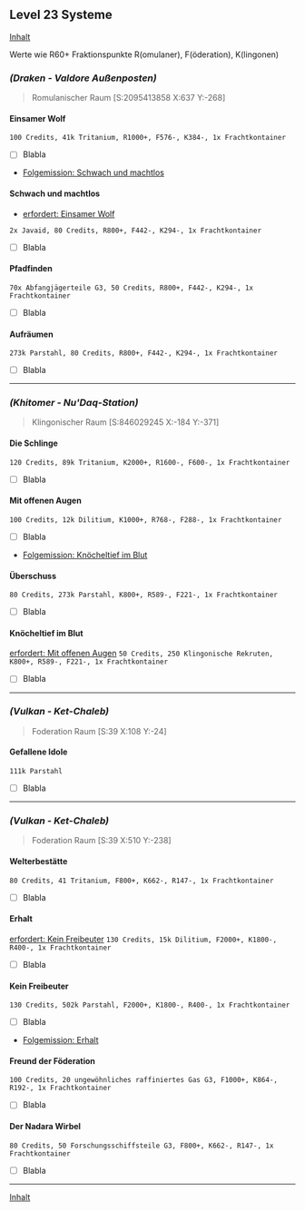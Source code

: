 ## Level 23 Systeme

[Inhalt](README.md#inhalt)

Werte wie R60+ Fraktionspunkte R(omulaner), F(öderation), K(lingonen)

### _**(Draken - Valdore Außenposten)**_
> Romulanischer Raum [S:2095413858 X:637 Y:-268]

#### Einsamer Wolf
`100 Credits, 41k Tritanium, R1000+, F576-, K384-, 1x Frachtkontainer`
- [ ] Blabla
- [Folgemission: Schwach und machtlos](#schwach-und-machtlos)

#### Schwach und machtlos
- [erfordert: Einsamer Wolf](#einsamer-wolf)

`2x Javaid, 80 Credits, R800+, F442-, K294-, 1x Frachtkontainer`
- [ ] Blabla

#### Pfadfinden
`70x Abfangjägerteile G3, 50 Credits, R800+, F442-, K294-, 1x Frachtkontainer`
- [ ] Blabla

#### Aufräumen
`273k Parstahl, 80 Credits, R800+, F442-, K294-, 1x Frachtkontainer`
- [ ] Blabla

---

### _**(Khitomer - Nu'Daq-Station)**_
> Klingonischer Raum [S:846029245 X:-184 Y:-371]

#### Die Schlinge
`120 Credits, 89k Tritanium, K2000+, R1600-, F600-, 1x Frachtkontainer`
- [ ] Blabla

#### Mit offenen Augen
`100 Credits, 12k Dilitium, K1000+, R768-, F288-, 1x Frachtkontainer`
- [ ] Blabla
- [Folgemission: Knöcheltief im Blut](#knöcheltief-im-Blut)

#### Überschuss
`80 Credits, 273k Parstahl, K800+, R589-, F221-, 1x Frachtkontainer`
- [ ] Blabla

#### Knöcheltief im Blut
[erfordert: Mit offenen Augen](#mit-offenen-augen)
`50 Credits, 250 Klingonische Rekruten, K800+, R589-, F221-, 1x Frachtkontainer`
- [ ] Blabla

---


### _**(Vulkan - Ket-Chaleb)**_
> Foderation Raum [S:39 X:108 Y:-24]

#### Gefallene Idole
`111k Parstahl`
- [ ] Blabla

---

### _**(Vulkan - Ket-Chaleb)**_
> Foderation Raum [S:39 X:510 Y:-238]

#### Welterbestätte 
`80 Credits, 41 Tritanium, F800+, K662-, R147-, 1x Frachtkontainer`
- [ ] Blabla

#### Erhalt
[erfordert: Kein Freibeuter](#kein-freibeuter)
`130 Credits, 15k Dilitium, F2000+, K1800-, R400-, 1x Frachtkontainer` 
- [ ] Blabla

#### Kein Freibeuter
`130 Credits, 502k Parstahl, F2000+, K1800-, R400-, 1x Frachtkontainer`
- [ ] Blabla
- [Folgemission: Erhalt](#erhalt)

#### Freund der Föderation
`100 Credits, 20 ungewöhnliches raffiniertes Gas G3, F1000+, K864-, R192-, 1x Frachtkontainer`
- [ ] Blabla

#### Der Nadara Wirbel
`80 Credits, 50 Forschungsschiffsteile G3, F800+, K662-, R147-, 1x Frachtkontainer`
- [ ] Blabla

---

[Inhalt](README.md#inhalt)
